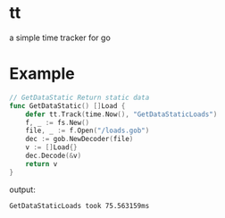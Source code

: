 # tt
a simple time tracker for go

# Example

```go
// GetDataStatic Return static data
func GetDataStatic() []Load {
	defer tt.Track(time.Now(), "GetDataStaticLoads")
	f, _ := fs.New()
	file, _ := f.Open("/loads.gob")
	dec := gob.NewDecoder(file)
	v := []Load{}
	dec.Decode(&v)
	return v
}
```
output: 
```
GetDataStaticLoads took 75.563159ms
```

